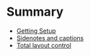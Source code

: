 # Summary

* [Getting Setup](README.md)
* [Sidenotes and captions](sidenotes-and-captions.md)
* [Total layout control](total-layout-control.md)


